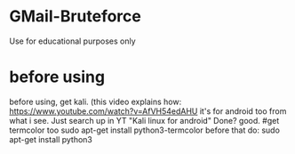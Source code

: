 # GMail-Bruteforce
Use for educational purposes only
# before using
before using, get kali. (this video explains how: https://www.youtube.com/watch?v=AfVH54edAHU it's for android too from what i see. Just search up in YT "Kali linux for android"
Done? good.
#get termcolor too
sudo apt-get install python3-termcolor
before that do: sudo apt-get install python3
